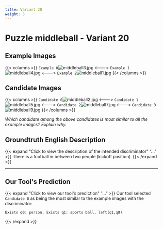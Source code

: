 ```yaml
---
title: Variant 20
weight: 3
---
```


# Puzzle middleball - Variant 20

## Example Images
{{< columns >}}
`Example 0`![middleball3.jpg](/natscene-data/images/middleball3.jpg)
<--->
`Example 1`![middleball4.jpg](/natscene-data/images/middleball4.jpg)
<--->
`Example 2`![middleball1.jpg](/natscene-data/images/middleball1.jpg)
{{< /columns >}}

## Candidate Images
{{< columns >}}
`Candidate 0`![middleball2.jpg](/natscene-data/images/middleball2.jpg)
<--->
`Candidate 1`![middleball5.jpg](/natscene-data/images/middleball5.jpg)
<--->
`Candidate 2`![middleball7.jpg](/natscene-data/images/middleball7.jpg)
<--->
`Candidate 3`![middleball9.jpg](/natscene-data/images/middleball9.jpg)
{{< /columns >}}

*Which candidate among the above candidates is most similar to all the example images? Explain why.*

## Groundtruth English Description

{{< expand "Click to view the description of the intended discriminator" "..." >}}
There is a football in between two people (kickoff position).
{{< /expand >}}

---



## Our Tool's Prediction

{{< expand "Click to view our tool's prediction" "..." >}}
Our tool selected `Candidate 0` as being the most similar to the example images with the discriminator:
```plaintext
Exists q0: person. Exists q1: sports ball. left(q1,q0)
```
{{< /expand >}}
